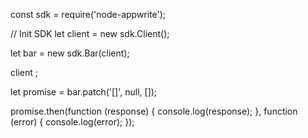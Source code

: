 const sdk = require('node-appwrite');

// Init SDK
let client = new sdk.Client();

let bar = new sdk.Bar(client);

client
;

let promise = bar.patch('[]', null, []);

promise.then(function (response) {
    console.log(response);
}, function (error) {
    console.log(error);
});